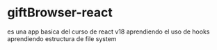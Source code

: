 # giftBrowser-react
es una app basica del curso de react v18
aprendiendo el uso de hooks
aprendiendo estructura de file system
